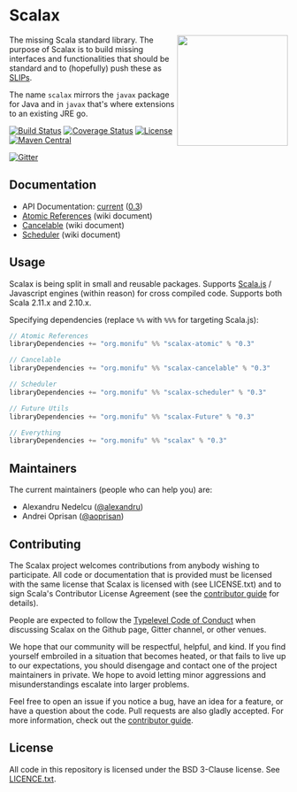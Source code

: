 # Scalax

<img src="https://raw.githubusercontent.com/monifu/scalax/8cf94d21a26e6a42d85c23dcfbc5f38b7f2d4454/logo.png" align="right" width="200" />

The missing Scala standard library. The purpose of Scalax is to
build missing interfaces and functionalities that should be standard
and to (hopefully) push these as [SLIPs](https://github.com/scala/slip).

The name `scalax` mirrors the `javax` package for Java and in
`javax` that's where extensions to an existing JRE go.

[![Build Status](https://travis-ci.org/monifu/scalax.svg?branch=master)](https://travis-ci.org/monifu/scalax)
[![Coverage Status](https://codecov.io/github/monifu/scalax/coverage.svg?branch=master)](https://codecov.io/github/monifu/scalax?branch=master)
[![License](https://img.shields.io/badge/license-BSD%203--Clause-blue.svg)](https://opensource.org/licenses/BSD-3-Clause)
[![Maven Central](https://maven-badges.herokuapp.com/maven-central/org.monifu/scalax_2.11/badge.svg)](https://maven-badges.herokuapp.com/maven-central/org.monifu/scalax_2.11)

[![Gitter](https://badges.gitter.im/Join%20Chat.svg)](https://gitter.im/monifu/monix?utm_source=badge&utm_medium=badge&utm_campaign=pr-badge&utm_content=badge)

## Documentation

- API Documentation: [current](https://scalax.org/api/current/) ([0.3](https://scalax.org/api/0.3/))
- [Atomic References](https://github.com/monifu/scalax/wiki/Atomic-References) (wiki document)
- [Cancelable](https://github.com/monifu/scalax/wiki/Cancelable) (wiki document)
- [Scheduler](https://github.com/monifu/scalax/wiki/Scheduler) (wiki document)

## Usage

Scalax is being split in small and reusable packages. Supports
[Scala.js](http://www.scala-js.org/) / Javascript engines (within reason)
for cross compiled code. Supports both Scala 2.11.x and 2.10.x.

Specifying dependencies (replace `%%` with `%%%` for targeting Scala.js):

```scala
// Atomic References
libraryDependencies += "org.monifu" %% "scalax-atomic" % "0.3"

// Cancelable
libraryDependencies += "org.monifu" %% "scalax-cancelable" % "0.3"

// Scheduler
libraryDependencies += "org.monifu" %% "scalax-scheduler" % "0.3"

// Future Utils
libraryDependencies += "org.monifu" %% "scalax-Future" % "0.3"

// Everything
libraryDependencies += "org.monifu" %% "scalax" % "0.3"
```

## Maintainers

The current maintainers (people who can help you) are:

- Alexandru Nedelcu ([@alexandru](https://github.com/alexandru))
- Andrei Oprisan ([@aoprisan](https://github.com/aoprisan))

## Contributing

The Scalax project welcomes contributions from anybody wishing to
participate.  All code or documentation that is provided must be
licensed with the same license that Scalax is licensed with
(see LICENSE.txt) and to sign Scala's Contributor License
Agreement (see the [contributor guide](CONTRIBUTING.md) for details).

People are expected to follow the
[Typelevel Code of Conduct](http://typelevel.org/conduct.html) when
discussing Scalax on the Github page, Gitter channel, or other venues.

We hope that our community will be respectful, helpful, and kind. If
you find yourself embroiled in a situation that becomes heated, or
that fails to live up to our expectations, you should disengage and
contact one of the project maintainers in private. We hope to avoid
letting minor aggressions and misunderstandings escalate into larger
problems.

Feel free to open an issue if you notice a bug, have an idea for a
feature, or have a question about the code. Pull requests are also
gladly accepted. For more information, check out the
[contributor guide](CONTRIBUTING.md).

## License

All code in this repository is licensed under the BSD 3-Clause license.
See [LICENCE.txt](./LICENSE.txt).
